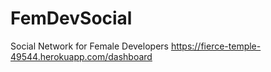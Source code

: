 # FemDevSocial
Social Network for Female Developers
https://fierce-temple-49544.herokuapp.com/dashboard
